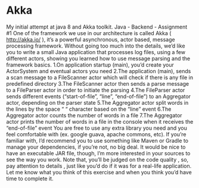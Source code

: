 # Akka
My initial attempt at java 8 and Akka toolkit.
Java - Backend - Assignment #1
One of the framework we use in our architecture is called Akka ( http://akka.io/ ), it’s a powerful asynchronous, actor based, message processing
framework.
Without going too much into the details, we’d like you to write a small Java application that processes log files, using a few different actors,
showing you learned how to use message parsing and the framework basics.
1.On application startup (main), you’d create your ActorSystem and eventual actors you need
2.The application (main), sends a scan message to a FileScanner actor which will check if there is any file in predefined directory
3.The FileScanner actor then sends a parse message to a FileParser actor in order to initiate the parsing
4.The FileParser actor sends different events (“start-of-file”, “line”, “end-of-file”) to an Aggregator actor, depending on the parser state
5.The Aggregator actor split words in the lines by the space “ “ character based on the “line” event
6.The Aggregator actor counts the number of words in a file
7.The Aggregator actor prints the number of words in a file in the console when it receives the “end-of-file” event
You are free to use any extra library you need and you feel comfortable with (ex. google guava, apache commons, etc). If you’re familiar with, I’d
recommend you to use something like Maven or Gradle to manage your dependencies, if you’re not, no big deal.
It would be nice to have an executable JAR file, though, I’m more interested in your sources to see the way you work.
Note that, you’ll be judged on the code quality , so, pay attention to details , just like you’d do if it was for a real-life application.
Let me know what you think of this exercise and when you think you’d have time to complete it.
